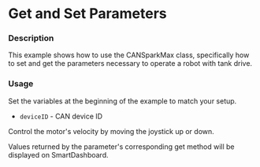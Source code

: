 # Get and Set Parameters

### Description
This example shows how to use the CANSparkMax class, specifically how to set and get the parameters necessary to operate a robot with tank drive.

### Usage
Set the variables at the beginning of the example to match your setup.
- `deviceID` - CAN device ID

Control the motor's velocity by moving the joystick up or down.

Values returned by the parameter's corresponding get method will be displayed on SmartDashboard.